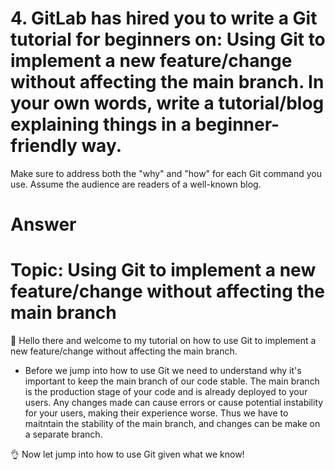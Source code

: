 # 4. GitLab has hired you to write a Git tutorial for beginners on: Using Git to implement a new feature/change without affecting the main branch. In your own words, write a tutorial/blog explaining things in a beginner-friendly way. 

Make sure to address both the "why" and "how" for each Git command you use. Assume the audience are readers of a well-known blog.

# Answer

# Topic: Using Git to implement a new feature/change without affecting the main branch 

:wave: Hello there and welcome to my tutorial on how to use Git to implement a new feature/change without affecting the main branch. 

* Before we jump into how to use Git we need to understand why it's important to keep the main branch of our code stable. The main branch is the production stage of your code and is already deployed to your users. Any changes made can cause errors or cause potential instability for your users, making their experience worse. Thus we have to maitntain the stability of the main branch, and changes can be make on a separate branch.

:ok_hand: Now let jump into how to use Git given what we know! 
